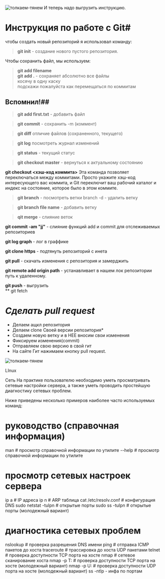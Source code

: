 ![толкаем-тянем](https://media.tenor.com/P9sbFdr_13MAAAAC/can-you-feel-my-heart-oliver-sykes.gif)
И теперь надо выгрузить инструкцию.
# Инструкция по работе с Git#

чтобы создать новый репозиторий я использовал команду:  
> **git init** - создание нового пустого репозитория.  

Чтобы сохранить файл, мы используем:
> **git add filename**  
> **git add .** - сохраняет абсолютно все файлы  
 косячу в одну каску  
 подскажи пожалуйста как перемещаться по коммитам
 ## Вспомнил!## 

>**git add first.txt** - добавить файл

>**git commit** - сохранить -m (коммент)

>**git diff** отличие файлов (сохраненного, текущего)

>**git log** посмотреть журнал изменений

>**git status** - текущий статус

>**git checkout master** - вернуться к актуальному состоянию
 
 **git checkout <хэш-код коммита>** Эта команда позволяет переключаться между коммитами. Просто укажите хэш-код интересующего вас коммита, и Git переключит ваш рабочий каталог и индекс на состояние, которое было в этом коммите.

>**git branch** - посмотреть ветки branch -d - удалить ветку
  
>**git branch file name** - добавить ветку  

>**qit merge** - слияние веток  

 **git commit -am "jj"** - слияние функций add и commit для отслеживаемых репозиториев  

 **git log graph** - лог в граффике  

 **git clone  https** - подтянуть репозиторий с инета  

 **git pull** - скачать изменения с репозитория и замерджить  
 
 **git remote add origin path** - устанавливает в нашем лок репозитории путь к удаленному.
 
 **git push** - выгрузить  
 ** git fetch


# *Cделать pull request*
* Делаем ащкл репозитория
* Делаем clone Своей версии репозитория*  
* Создаем новую ветку и в НЕЕ вносим свои изменения
* Фиксируем изменения(commit)  
* Отправляем свою версию в свой гит
* На сайте Гит нажимаем кнопку pull request. 



![толкаем-тянем](https://media.tenor.com/7KBEdGIKEJsAAAAC/kazoo.gif)


LInux

Сеть
На практике пользователю необходимо уметь просматривать сетевые настройки сервера, а также уметь проводить простейшую диагностику сетевых проблем.

Ниже приведены несколько примеров наиболее часто используемых команд:

# руководство (справочная информация)
man <utility> # просмотр справочной информации по утилите
<utility> --help # просмотр справочной информации по утилите

# просмотр сетевых настроек сервера
ip a # IP адреса
ip n # ARP таблица
cat /etc/resolv.conf # конфигурация DNS
sudo netstat -tulpn # открытые порты
sudo ss -tulpn # открытые порты (молодежный вариант)

# диагностика сетевых проблем
nslookup <hostname> # проверка разрешения DNS имени
ping <host> # отправка ICMP пакетов до хоста
traceroute <host> # трассировка до хоста UDP пакетами
telnet <host> <port> # проверка доступности TCP порта на хосте
nmap <host> # сетевое сканирование хоста
nmap -p T:<port> <host> # проверка доступности TCP порта на хосте (молодежный вариант)
nmap -p U:<port> <host> # проверка доступности UDP порта на хосте (молодежный вариант)
ss -ntlp - инфа по портам
